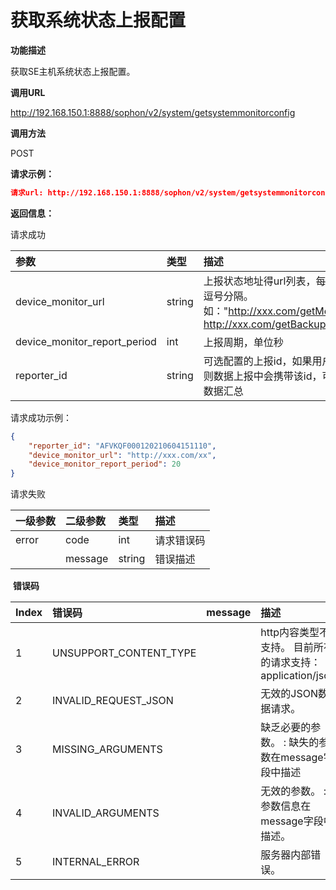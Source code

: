 # 获取系统状态上报配置 #

**功能描述**

获取SE主机系统状态上报配置。

**调用URL**

http://192.168.150.1:8888/sophon/v2/system/getsystemmonitorconfig

**调用方法**

POST

**请求示例：**

```json
请求url: http://192.168.150.1:8888/sophon/v2/system/getsystemmonitorconfig?
```

**返回信息：**

请求成功

| 参数                         | 类型   | 描述                                                         |
| :--------------------------- | :----- | :----------------------------------------------------------- |
| device_monitor_url           | string | 上报状态地址得url列表，每个url之间以逗号分隔。如："http://xxx.com/getMonitorRecord, http://xxx.com/getBackupRecord" |
| device_monitor_report_period | int    | 上报周期，单位秒                                             |
| reporter_id                  | string | 可选配置的上报id，如果用户设置该id，则数据上报中会携带该id，可用于平台的数据汇总 |

请求成功示例：

```json
{
    "reporter_id": "AFVKQF000120210604151110",
    "device_monitor_url": "http://xxx.com/xx",
    "device_monitor_report_period": 20
}
```

请求失败

| 一级参数 | 二级参数 | 类型   | 描述       |
| :------- | :------- | :----- | :--------- |
| error    | code     | int    | 请求错误码 |
|          | message  | string | 错误描述   |

​    **错误码**

| Index | 错误码                 | message | 描述                                                      |
| :---- | :--------------------- | :------ | :-------------------------------------------------------- |
| 1     | UNSUPPORT_CONTENT_TYPE |         | http内容类型不支持。 目前所有的请求支持：application/json |
| 2     | INVALID_REQUEST_JSON   |         | 无效的JSON数据请求。                                      |
| 3     | MISSING_ARGUMENTS      |         | 缺乏必要的参数。 : 缺失的参数在message字段中描述          |
| 4     | INVALID_ARGUMENTS      |         | 无效的参数。 : 参数信息在message字段中描述。              |
| 5     | INTERNAL_ERROR         |         | 服务器内部错误。                                          |